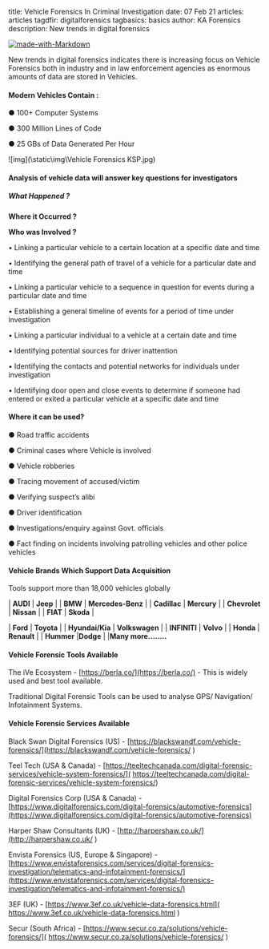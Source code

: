 title: Vehicle Forensics In Criminal Investigation
date: 07 Feb 21
articles: articles
tagdfir: digitalforensics
tagbasics: basics
author: KA Forensics
description: New trends in digital forensics



[![made-with-Markdown](https://img.shields.io/badge/Made%20with-Markdown-1f425f.svg)](http://commonmark.org)

New trends in digital forensics indicates there is increasing focus on Vehicle Forensics both in industry and in law enforcement agencies as enormous amounts of data are stored in Vehicles.

#### **Modern Vehicles Contain** :

● 100+ Computer Systems

● 300 Million Lines of Code

● 25 GBs of Data Generated Per Hour

![img](\static\img\Vehicle Forensics KSP.jpg)


#### **Analysis of vehicle data will answer key questions for investigators**

##### **What Happened ?**

**Where it Occurred ?**

**Who was Involved ?**

• Linking a particular vehicle to a certain location at a specific date and time 

• Identifying the general path of travel of a vehicle for a particular date and time 

• Linking a particular vehicle to a sequence in question for events during a particular date and time 

• Establishing a general timeline of events for a period of time under investigation 

• Linking a particular individual to a vehicle at a certain date and time 

• Identifying potential sources for driver inattention 

• Identifying the contacts and potential networks for individuals under investigation 

• Identifying door open and close events to determine if someone had entered or exited a particular vehicle at a specific date and time



#### **Where it can be used?**

● Road traffic accidents

● Criminal cases where Vehicle is involved

● Vehicle robberies

● Tracing movement of accused/victim

● Verifying suspect’s alibi

● Driver identification

● Investigations/enquiry against Govt. officials

● Fact finding on incidents involving patrolling vehicles and other police vehicles



#### Vehicle Brands Which Support Data Acquisition

Tools support more than 18,000 vehicles globally

| **AUDI**        | **Jeep**          |
| **BMW**         | **Mercedes-Benz** |
| **Cadillac**    | **Mercury**       |
| **Chevrolet**   | **Nissan**        |
| **FIAT**        | **Skoda**         |


| **Ford**        | **Toyota**        |
| **Hyundai/Kia** | **Volkswagen**    |
| **INFINITI**    | **Volvo**         |
| **Honda**       | **Renault**       |
| **Hummer**      |**Dodge**          |
|**Many more……..** 

#### Vehicle Forensic Tools Available

The iVe Ecosystem - [https://berla.co/](https://berla.co/) - This is widely used and best tool available.

Traditional Digital Forensic Tools can be used to analyse GPS/ Navigation/ Infotainment Systems.



#### Vehicle Forensic Services Available

Black Swan Digital Forensics (US) - [https://blackswandf.com/vehicle-forensics/](https://blackswandf.com/vehicle-forensics/ ) 

Teel Tech (USA & Canada) - [https://teeltechcanada.com/digital-forensic-services/vehicle-system-forensics/]( https://teeltechcanada.com/digital-forensic-services/vehicle-system-forensics/) 

Digital Forensics Corp (USA & Canada) - [https://www.digitalforensics.com/digital-forensics/automotive-forensics](https://www.digitalforensics.com/digital-forensics/automotive-forensics) 

Harper Shaw Consultants (UK) - [http://harpershaw.co.uk/](http://harpershaw.co.uk/ ) 

Envista Forensics (US, Europe & Singapore) -  [https://www.envistaforensics.com/services/digital-forensics-investigation/telematics-and-infotainment-forensics/](https://www.envistaforensics.com/services/digital-forensics-investigation/telematics-and-infotainment-forensics/)

3EF (UK) - [https://www.3ef.co.uk/vehicle-data-forensics.html]( https://www.3ef.co.uk/vehicle-data-forensics.html ) 

Secur (South Africa) - [https://www.secur.co.za/solutions/vehicle-forensics/]( https://www.secur.co.za/solutions/vehicle-forensics/ ) 

